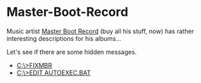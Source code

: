 # Master-Boot-Record

Music artist [Master Boot Record](http://masterbootrecord.bandcamp.com/) (buy all his stuff, now) has rather interesting descriptions for his albums...

Let's see if there are some hidden messages.

* [C​:​\​>FIXMBR](https://github.com/yveso/Master-Boot-Record/blob/master/C%20FIXMBR.ipynb)
* [C​:​\​>EDIT AUTOEXEC​.​BAT](https://github.com/yveso/Master-Boot-Record/blob/master/C%E2%80%8B%20EDIT%20AUTOEXEC%E2%80%8B.%E2%80%8BBAT.ipynb)
